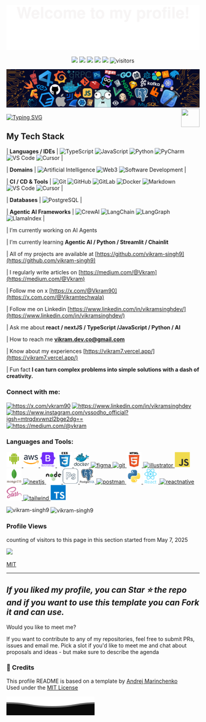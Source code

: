 ![](assets/Bottom_up.svg)
<!--   my-icons -->
<p align="center">
    <a href="https://github.com/vikram-singh9/vikram-singh9"><img src="https://img.shields.io/badge/status-updating-brightgreen.svg"></a>
    <a href="https://github.com/python/cpython"><img src="https://img.shields.io/badge/Python-3.12-FF1493.svg"></a>
    <a href="https://github.com/vikram-singh9"><img src="https://img.shields.io/github/contributors/vikram-singh9/vikram-singh9?color=blue"></a>
    <a href="https://github.com/vikram-singh9/PORTFOLIO"><img src="https://img.shields.io/github/stars/vikram-singh9/vikram-singh9.svg?logo=github"></a>
    <a href="https://github.com/vikram-singh9"><img src="https://img.shields.io/github/forks/vikram-singh9/vikram-singh9.svg?color=blue&logo=github"></a>
    <img src="https://visitor-badge.laobi.icu/badge?page_id=vikram-singh9.vikram-singh9" alt="visitors"/>   
</p>

<!--   my-header-img -->
![](./src/header_.png)
<a href="https://www.python.org/"><img src="https://upload.wikimedia.org/wikipedia/commons/c/c3/Python-logo-notext.svg" align="right" height="48" width="48" ></a>


<!--   my-ticker -->    
[![Typing SVG](https://readme-typing-svg.demolab.com?color=%2336BCF7&center=true&vCenter=true&width=600&lines=Hi+there+👋,+I+am+Vikram+Singh;+Welcome+to+My+Profile!;Over+2+years+of+programming+experience;Always+learning+new+things;Agentic+AI+enthusiast)](https://git.io/typing-svg)


## My Tech Stack

| **Languages / IDEs**                            | ![TypeScript](https://img.shields.io/badge/-TypeScript-3178C6?style=flat&logo=TypeScript&logoColor=white) ![JavaScript](https://img.shields.io/badge/-JavaScript-F7DF1E?style=flat&logo=JavaScript&logoColor=black) ![Python](https://img.shields.io/badge/-Python-3776AB?style=flat&logo=Python&logoColor=white)  ![PyCharm](https://img.shields.io/badge/-PyCharm-000000?style=flat&logo=pycharm&logoColor=white) ![VS Code](https://img.shields.io/badge/-VS%20Code-007ACC?style=flat&logo=visual-studio-code&logoColor=white) ![Cursor](https://img.shields.io/badge/-Cursor-3C3C3C?style=flat&logo=Cursor&logoColor=white) |

| **Domains**                                     | ![Artificial Intelligence](https://img.shields.io/badge/-Artificial%20Intelligence-01D277?style=flat&logoColor=white) ![Web3](https://img.shields.io/badge/-Web3-6e00ff?style=flat&logo=ethereum&logoColor=white) ![Software Development](https://img.shields.io/badge/-Software%20Development-FF6600?style=flat&logoColor=white) |

| **CI / CD & Tools**                             | ![Git](https://img.shields.io/badge/-Git-F05032?style=flat&logo=git&logoColor=white) ![GitHub](https://img.shields.io/badge/-GitHub-181717?style=flat&logo=github&logoColor=white) ![GitLab](https://img.shields.io/badge/-GitLab-FC6D26?style=flat&logo=gitlab&logoColor=white) ![Docker](https://img.shields.io/badge/-Docker-2496ED?style=flat&logo=docker&logoColor=white) ![Markdown](https://img.shields.io/badge/-Markdown-2088FF?style=flat&logo=Markdown&logoColor=white) ![VS Code](https://img.shields.io/badge/-VS%20Code-007ACC?style=flat&logo=visual-studio-code&logoColor=white) ![Cursor](https://img.shields.io/badge/-Cursor-2E2E2E?style=flat&logo=visualstudiocode&logoColor=white) |

| **Databases**   | ![PostgreSQL](https://img.shields.io/badge/-PostgreSQL-336791?style=flat-square&logo=postgresql&logoColor=white) |

| **Agentic AI Frameworks**   | ![CrewAI](https://img.shields.io/badge/-CrewAI-1E90FF?style=flat&logoColor=white) ![LangChain](https://img.shields.io/badge/-LangChain-000000?style=flat&logo=langchain&logoColor=white) ![LangGraph](https://img.shields.io/badge/-LangGraph-4B0082?style=flat&logoColor=white) ![LlamaIndex](https://img.shields.io/badge/-LlamaIndex-5C2D91?style=flat&logoColor=white) |





                                                                                       
                                                                                                                                                                                                                                                                        

| I’m currently working on AI Agents

| I’m currently learning **Agentic AI / Python / Streamlit / Chainlit**

| All of my projects are available at [https://github.com/vikram-singh9](https://github.com/vikram-singh9)

| I regularly write articles on [https://medium.com/@Vkram](https://medium.com/@Vkram)

| Follow me on x [https://x.com/@Vkram90](https://x.com.com/@Vikramtechwala)

| Follow me on Linkedin [https://www.linkedin.com/in/vikramsinghdev/](https://www.linkedin.com/in/vikramsinghdev/)

| Ask me about **react / nextJS / TypeScript /JavaScript / Python / AI**

| How to reach me **vikram.dev.co@gmail.com**

| Know about my experiences [https://vikram7.vercel.app/](https://vikram7.vercel.app/)

| Fun fact **I can turn complex problems into simple solutions with a dash of creativity.**

<h3 align="left">Connect with me:</h3>
<p align="left">
<a href="https://twitter.com/https://x.com/vkram90" target="blank"><img align="center" src="https://raw.githubusercontent.com/rahuldkjain/github-profile-readme-generator/master/src/images/icons/Social/twitter.svg" alt="https://x.com/vkram90" height="30" width="40" /></a>
<a href="https://www.linkedin.com/in/vikramsinghdev" target="blank"><img align="center" src="https://raw.githubusercontent.com/rahuldkjain/github-profile-readme-generator/master/src/images/icons/Social/linked-in-alt.svg" alt="https://www.linkedin.com/in/vikramsinghdev" height="30" width="40" /></a>
<a href="https://instagram.com/https://www.instagram.com/vssodho_official?igsh=mtrqdxvwnzl2bge2dg==" target="blank"><img align="center" src="https://raw.githubusercontent.com/rahuldkjain/github-profile-readme-generator/master/src/images/icons/Social/instagram.svg" alt="https://www.instagram.com/vssodho_official?igsh=mtrqdxvwnzl2bge2dg==" height="30" width="40" /></a>
<a href="https://medium.com/https://medium.com/@vkram" target="blank"><img align="center" src="https://raw.githubusercontent.com/rahuldkjain/github-profile-readme-generator/master/src/images/icons/Social/medium.svg" alt="https://medium.com/@vkram" height="30" width="40" /></a>
</p>

<h3 align="left">Languages and Tools:</h3>
<p align="left"> <a href="https://developer.android.com" target="_blank" rel="noreferrer"> <img src="https://raw.githubusercontent.com/devicons/devicon/master/icons/android/android-original-wordmark.svg" alt="android" width="40" height="40"/> </a> <a href="https://aws.amazon.com" target="_blank" rel="noreferrer"> <img src="https://raw.githubusercontent.com/devicons/devicon/master/icons/amazonwebservices/amazonwebservices-original-wordmark.svg" alt="aws" width="40" height="40"/> </a> <a href="https://getbootstrap.com" target="_blank" rel="noreferrer"> <img src="https://raw.githubusercontent.com/devicons/devicon/master/icons/bootstrap/bootstrap-plain-wordmark.svg" alt="bootstrap" width="40" height="40"/> </a> <a href="https://www.w3schools.com/css/" target="_blank" rel="noreferrer"> <img src="https://raw.githubusercontent.com/devicons/devicon/master/icons/css3/css3-original-wordmark.svg" alt="css3" width="40" height="40"/> </a> <a href="https://www.docker.com/" target="_blank" rel="noreferrer"> <img src="https://raw.githubusercontent.com/devicons/devicon/master/icons/docker/docker-original-wordmark.svg" alt="docker" width="40" height="40"/> </a> <a href="https://www.figma.com/" target="_blank" rel="noreferrer"> <img src="https://www.vectorlogo.zone/logos/figma/figma-icon.svg" alt="figma" width="40" height="40"/> </a> <a href="https://git-scm.com/" target="_blank" rel="noreferrer"> <img src="https://www.vectorlogo.zone/logos/git-scm/git-scm-icon.svg" alt="git" width="40" height="40"/> </a> <a href="https://www.w3.org/html/" target="_blank" rel="noreferrer"> <img src="https://raw.githubusercontent.com/devicons/devicon/master/icons/html5/html5-original-wordmark.svg" alt="html5" width="40" height="40"/> </a> <a href="https://www.adobe.com/in/products/illustrator.html" target="_blank" rel="noreferrer"> <img src="https://www.vectorlogo.zone/logos/adobe_illustrator/adobe_illustrator-icon.svg" alt="illustrator" width="40" height="40"/> </a> <a href="https://developer.mozilla.org/en-US/docs/Web/JavaScript" target="_blank" rel="noreferrer"> <img src="https://raw.githubusercontent.com/devicons/devicon/master/icons/javascript/javascript-original.svg" alt="javascript" width="40" height="40"/> </a> <a href="https://www.mongodb.com/" target="_blank" rel="noreferrer"> <img src="https://raw.githubusercontent.com/devicons/devicon/master/icons/mongodb/mongodb-original-wordmark.svg" alt="mongodb" width="40" height="40"/> </a> <a href="https://nextjs.org/" target="_blank" rel="noreferrer"> <img src="https://cdn.worldvectorlogo.com/logos/nextjs-2.svg" alt="nextjs" width="40" height="40"/> </a> <a href="https://nodejs.org" target="_blank" rel="noreferrer"> <img src="https://raw.githubusercontent.com/devicons/devicon/master/icons/nodejs/nodejs-original-wordmark.svg" alt="nodejs" width="40" height="40"/> </a> <a href="https://www.photoshop.com/en" target="_blank" rel="noreferrer"> <img src="https://raw.githubusercontent.com/devicons/devicon/master/icons/photoshop/photoshop-line.svg" alt="photoshop" width="40" height="40"/> </a> <a href="https://www.postgresql.org" target="_blank" rel="noreferrer"> <img src="https://raw.githubusercontent.com/devicons/devicon/master/icons/postgresql/postgresql-original-wordmark.svg" alt="postgresql" width="40" height="40"/> </a> <a href="https://postman.com" target="_blank" rel="noreferrer"> <img src="https://www.vectorlogo.zone/logos/getpostman/getpostman-icon.svg" alt="postman" width="40" height="40"/> </a> <a href="https://www.python.org" target="_blank" rel="noreferrer"> <img src="https://raw.githubusercontent.com/devicons/devicon/master/icons/python/python-original.svg" alt="python" width="40" height="40"/> </a> <a href="https://reactjs.org/" target="_blank" rel="noreferrer"> <img src="https://raw.githubusercontent.com/devicons/devicon/master/icons/react/react-original-wordmark.svg" alt="react" width="40" height="40"/> </a> <a href="https://reactnative.dev/" target="_blank" rel="noreferrer"> <img src="https://reactnative.dev/img/header_logo.svg" alt="reactnative" width="40" height="40"/> </a> <a href="https://sass-lang.com" target="_blank" rel="noreferrer"> <img src="https://raw.githubusercontent.com/devicons/devicon/master/icons/sass/sass-original.svg" alt="sass" width="40" height="40"/> </a> <a href="https://tailwindcss.com/" target="_blank" rel="noreferrer"> <img src="https://www.vectorlogo.zone/logos/tailwindcss/tailwindcss-icon.svg" alt="tailwind" width="40" height="40"/> </a> <a href="https://www.typescriptlang.org/" target="_blank" rel="noreferrer"> <img src="https://raw.githubusercontent.com/devicons/devicon/master/icons/typescript/typescript-original.svg" alt="typescript" width="40" height="40"/> </a> </p>

<p><img align="left" src="https://github-readme-stats.vercel.app/api/top-langs?username=vikram-singh9&show_icons=true&locale=en&layout=compact" alt="vikram-singh9" /></p>

<p>&nbsp;<img align="center" src="https://github-readme-stats.vercel.app/api?username=vikram-singh9&show_icons=true&locale=en" alt="vikram-singh9" /></p>
                                                                                                                                                                                          
                                                                                                                                                                                          
                                                                                                                                                                      
### Profile Views
counting of visitors to this page in this section started from May 7, 2025

![](https://count.getloli.com/get/@vikram-singh9.github.readme)
</br>

[MIT](LICENSE)


</p>

---
  *If you liked my profile, you can Star ⭐ the repo and if you want to use this template you can Fork it and can use.* 
---
Would you like to meet me?

If you want to contribute to any of my repositories, feel free to submit PRs, issues and email me. Pick a slot if you'd like to meet me and chat about proposals and ideas - but make sure to describe the agenda


### 🙏 Credits

This profile README is based on a template by [Andrej Marinchenko](https://github.com/BEPb)  
Used under the [MIT License](./LICENSE)

![](assets/Bottom_down.svg)
